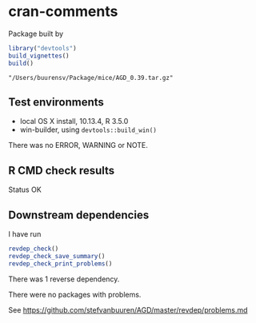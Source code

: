 cran-comments
================

Package built by

``` r
library("devtools")
build_vignettes()
build()
```

`"/Users/buurensv/Package/mice/AGD_0.39.tar.gz"`

Test environments
-----------------

-   local OS X install, 10.13.4, R 3.5.0
-   win-builder, using `devtools::build_win()`

There was no ERROR, WARNING or NOTE.

R CMD check results
-------------------

Status OK

Downstream dependencies
-----------------------

I have run

``` r
revdep_check()
revdep_check_save_summary()
revdep_check_print_problems()
```

There was 1 reverse dependency.

There were no packages with problems.

See <https://github.com/stefvanbuuren/AGD/master/revdep/problems.md>
